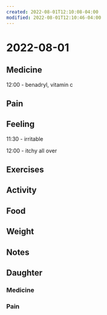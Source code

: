 ```yaml
---
created: 2022-08-01T12:10:08-04:00
modified: 2022-08-01T12:10:46-04:00
---
```


# 2022-08-01

## Medicine

12:00 - benadryl, vitamin c 


## Pain


## Feeling

11:30 - irritable

12:00 - itchy all over


## Exercises


## Activity


## Food


## Weight


## Notes


## Daughter


### Medicine


### Pain
